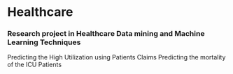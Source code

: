 # Healthcare
### Research project in Healthcare  Data mining and Machine Learning Techniques
Predicting the High Utilization using Patients Claims
Predicting the mortality of the ICU Patients
